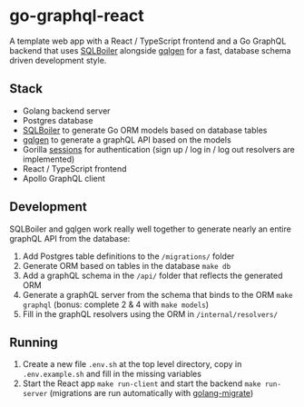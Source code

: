 # go-graphql-react

A template web app with a React / TypeScript frontend and a Go GraphQL backend that uses [SQLBoiler](https://github.com/volatiletech/sqlboiler) alongside [gqlgen](https://github.com/99designs/gqlgen) for a fast, database schema driven development style.

## Stack
* Golang backend server
* Postgres database
* [SQLBoiler](https://github.com/volatiletech/sqlboiler) to generate Go ORM models based on database tables
* [gqlgen](https://github.com/99designs/gqlgen) to generate a graphQL API based on the models
* Gorilla [sessions](https://github.com/gorilla/sessions) for authentication (sign up / log in / log out resolvers are implemented)
* React / TypeScript frontend
* Apollo GraphQL client

## Development
SQLBoiler and gqlgen work really well together to generate nearly an entire graphQL API from the database:
1. Add Postgres table definitions to the `/migrations/` folder
1. Generate ORM based on tables in the database `make db`
1. Add a graphQL schema in the `/api/` folder that reflects the generated ORM
1. Generate a graphQL server from the schema that binds to the ORM `make graphql` (bonus: complete 2 & 4 with `make models`)
1. Fill in the graphQL resolvers using the ORM in `/internal/resolvers/`

## Running
1. Create a new file `.env.sh` at the top level directory, copy in `.env.example.sh` and fill in the missing variables
1. Start the React app `make run-client` and start the backend `make run-server` (migrations are run automatically with [golang-migrate](https://github.com/golang-migrate/migrate))
